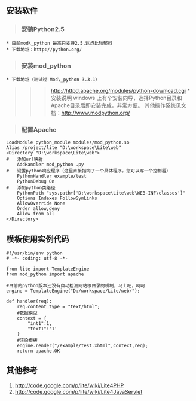 ## 安装软件 ##
> ### 安装Python2.5 ###
    * 目前mod\_python 最高只支持2.5,这点比较郁闷
    * 下载地址：http://python.org/
> ### 安装mod\_python ###
    * 下载地址（测试过 Mod\_python 3.3.1）
> > > http://httpd.apache.org/modules/python-download.cgi
    * 安装说明
> > > windows 上有个安装向导，选择Python目录和Apache目录后即安装完成，非常方便。
> > > 其他操作系统见文档：http://www.modpython.org/

> ### 配置Apache ###
```
LoadModule python_module modules/mod_python.so
Alias /project/lite "D:\workspace\Lite\web"
<Directory "D:\workspace\Lite\web">
#   添加url映射
    AddHandler mod_python .py
#   设置python响应程序（这里直接指向了一个具体程序，您可以写一个控制器）
    PythonHandler example/test
    PythonDebug On
#   添加python类路径
    PythonPath "sys.path+['D:\workspace\Lite\web\WEB-INF\classes']"
    Options Indexes FollowSymLinks
    AllowOverride None
    Order allow,deny
    Allow from all
</Directory>
```
## 模板使用实例代码 ##
```
#!/usr/bin/env python
# -*- coding: utf-8 -*-

from lite import TemplateEngine
from mod_python import apache

#目前的python版本还没有自动检测网站根目录的机制，马上吧，呵呵
engine = TemplateEngine("D:/workspace/Lite/web/");

def handler(req):
    req.content_type = "text/html";
    #数据模型
    context = {
    	"int1":1,
    	"text1":'1'
    }
    #渲染模板
    engine.render("/example/test.xhtml",context,req);
    return apache.OK
```
## 其他参考 ##
  1. http://code.google.com/p/lite/wiki/Lite4PHP
  1. http://code.google.com/p/lite/wiki/Lite4JavaServlet